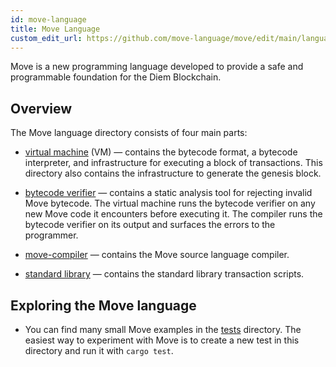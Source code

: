 ```yaml
---
id: move-language
title: Move Language
custom_edit_url: https://github.com/move-language/move/edit/main/language/README.md
---
```



Move is a new programming language developed to provide a safe and programmable foundation for the Diem Blockchain.

## Overview

The Move language directory consists of four main parts:

- [virtual machine](move-vm/) (VM) &mdash; contains the bytecode format, a bytecode interpreter, and infrastructure for executing a block of transactions. This directory also contains the infrastructure to generate the genesis block.

- [bytecode verifier](move-bytecode-verifier/) &mdash; contains a static analysis tool for rejecting invalid Move bytecode. The virtual machine runs the bytecode verifier on any new Move code it encounters before executing it. The compiler runs the bytecode verifier on its output and surfaces the errors to the programmer.

- [move-compiler](move-compiler/) &mdash; contains the Move source language compiler.

- [standard library](move-stdlib/) &mdash; contains the standard library transaction scripts.

## Exploring the Move language

- You can find many small Move examples in the [tests](move-compiler/tests/move_check/) directory. The easiest way to experiment with Move is to create a new test in this directory and run it with `cargo test`.

